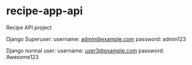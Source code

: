 # recipe-app-api
Recipe API project

Django Superuser:
username: admin@example.com
password: admin123

Django normal user:
username: user3@example.com
password: Awesome123
